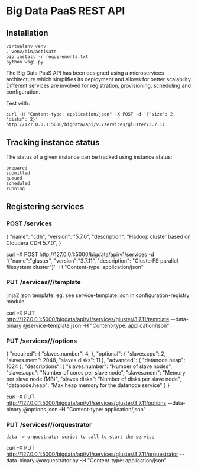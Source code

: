 Big Data PaaS REST API
======================

Installation
------------

    virtualenv venv
    . venv/bin/activate
    pip install -r requirements.txt
    python wsgi.py


The Big Data PaaS API has been designed using a microservices architecture which simplifies its deployment and allows for better scalability.
Different services are involved for registration, provisioning, scheduling and configuration.

Test with:

```
curl -H "Content-type: application/json" -X POST -d '{"size": 2, "disks": 2}' http://127.0.0.1:5000/bigdata/api/v1/services/gluster/3.7.11
```

Tracking instance status
------------------------
The status of a given instance can be tracked using instance.status:

    prepared
    submitted
    queued
    scheduled
    running


Registering services
--------------------
### POST /services

  {
    "name": "cdh",
    "version": "5.7.0",
    "description": "Hadoop cluster based on Cloudera CDH 5.7.0",
  }

curl -X POST http://127.0.0.1:5000/bigdata/api/v1/services -d '{"name":"gluster", "version":"3.7.11", "description": "GlusterFS parallel filesystem cluster"}' -H "Content-type: application/json"

### PUT /services/<name>/<version>/template

  jinja2 json template: eg. see service-template.json in configuration-registry module

curl -X PUT http://127.0.0.1:5000/bigdata/api/v1/services/gluster/3.7.11/template --data-binary @service-template.json -H "Content-type: application/json"

### PUT /services/<name>/<version>/options

  {
    "required": {
        "slaves.number": 4,
    },
    "optional": {
        "slaves.cpu": 2,
        "slaves.mem": 2048,
        "slaves.disks": 11
    },
    "advanced": {
        "datanode.heap": 1024
    },
    "descriptions": {
        "slaves.number": "Number of slave nodes",
        "slaves.cpu": "Number of cores per slave node",
        "slaves.mem": "Memory per slave node (MB)",
        "slaves.disks": "Number of disks per slave node",
        "datanode.heap": "Max heap memory for the datanode service"
    }
  }

curl -X PUT http://127.0.0.1:5000/bigdata/api/v1/services/gluster/3.7.11/options --data-binary @options.json -H "Content-type: application/json"

### PUT /services/<name>/<version>/orquestrator

    data -> orquestrator script to call to start the service

curl -X PUT http://127.0.0.1:5000/bigdata/api/v1/services/gluster/3.7.11/orquestrator --data-binary @orquestrator.py -H "Content-type: application/json"
